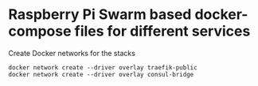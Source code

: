 # Raspberry Pi Swarm based docker-compose files for different services


Create Docker networks for the stacks
```
docker network create --driver overlay traefik-public 
docker network create --driver overlay consul-bridge
```

